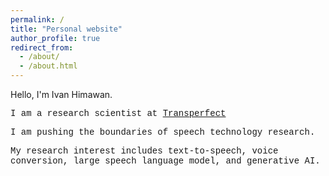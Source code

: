 ```yaml
---
permalink: /
title: "Personal website"
author_profile: true
redirect_from: 
  - /about/
  - /about.html
---
```


<p>Hello, I'm Ivan Himawan.</p>

<p style="font-family:'Courier New'">I am a research scientist at <a href="https://www.transperfect.com/">Transperfect</a></p>
<p style="font-family:'Courier New'">I am pushing the boundaries of speech technology research.</p>
<p style="font-family:'Courier New'">My research interest includes text-to-speech, voice conversion, large speech language model, and generative AI.</p>
